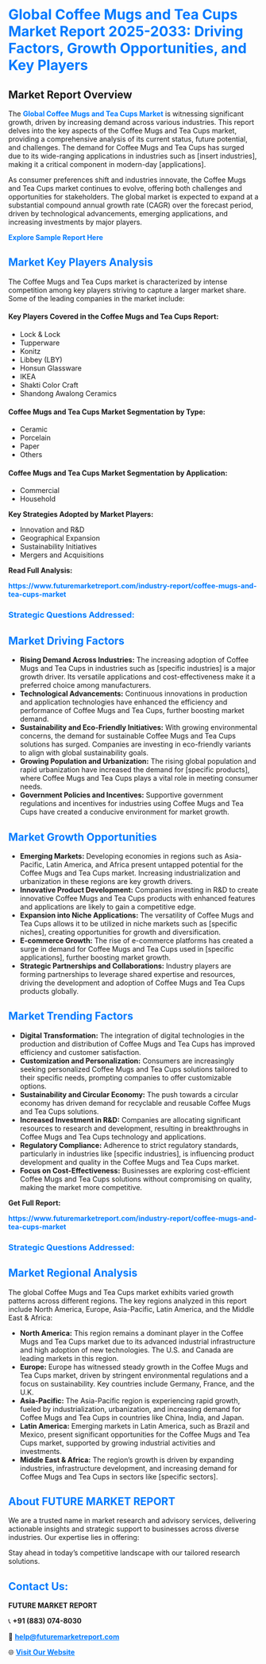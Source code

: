 <h1 style="color: #007BFF;">Global Coffee Mugs and Tea Cups Market Report 2025-2033: Driving Factors, Growth Opportunities, and Key Players</h1>

<section id="overview">
<h2>Market Report Overview</h2>
<p>The <a href="https://www.futuremarketreport.com/industry-report/coffee-mugs-and-tea-cups-market" style="color: #007BFF; text-decoration: none;"><strong>Global Coffee Mugs and Tea Cups Market</strong></a> is witnessing significant growth, driven by increasing demand across various industries. This report delves into the key aspects of the Coffee Mugs and Tea Cups market, providing a comprehensive analysis of its current status, future potential, and challenges. The demand for Coffee Mugs and Tea Cups has surged due to its wide-ranging applications in industries such as [insert industries], making it a critical component in modern-day [applications].</p>
<p>As consumer preferences shift and industries innovate, the Coffee Mugs and Tea Cups market continues to evolve, offering both challenges and opportunities for stakeholders. The global market is expected to expand at a substantial compound annual growth rate (CAGR) over the forecast period, driven by technological advancements, emerging applications, and increasing investments by major players.</p>
</section>

<section id="overview">
<p><a href="https://www.futuremarketreport.com/request-sample/reportId=92330" style="color: #007BFF; text-decoration: none;"><strong>Explore Sample Report Here</strong></a></p>
</section>

<section id="key-players">
<h2 style="color: #007BFF;">Market Key Players Analysis</h2>
<p>The Coffee Mugs and Tea Cups market is characterized by intense competition among key players striving to capture a larger market share. Some of the leading companies in the market include:</p>
<h4>Key Players Covered in the Coffee Mugs and Tea Cups Report:</h4>
<ul><li>Lock &amp; Lock</li><li>Tupperware</li><li>Konitz</li><li>Libbey (LBY)</li><li>Honsun Glassware</li><li>IKEA</li><li>Shakti Color Craft</li><li>Shandong Awalong Ceramics</li></ul>
<h4>Coffee Mugs and Tea Cups Market Segmentation by Type:</h4>
<ul><li>Ceramic</li><li>Porcelain</li><li>Paper</li><li>Others</li></ul>

<h4>Coffee Mugs and Tea Cups Market Segmentation by Application:</h4>
<ul><li>Commercial</li><li>Household</li></ul>
<p><strong>Key Strategies Adopted by Market Players:</strong></p>
<ul>
<li>Innovation and R&D</li>
<li>Geographical Expansion</li>
<li>Sustainability Initiatives</li>
<li>Mergers and Acquisitions</li>
</ul>
</section>

<section>
<p><strong>Read Full Analysis: </strong></p><a href="https://www.futuremarketreport.com/industry-report/coffee-mugs-and-tea-cups-market" style="color: #007BFF; text-decoration: none;"><strong>https://www.futuremarketreport.com/industry-report/coffee-mugs-and-tea-cups-market</strong></a>
<h3 style="color: #007BFF;">Strategic Questions Addressed:</h3>
</section>

<section id="driving-factors">
<h2 style="color: #007BFF;">Market Driving Factors</h2>
<ul>
<li><strong>Rising Demand Across Industries:</strong> The increasing adoption of Coffee Mugs and Tea Cups in industries such as [specific industries] is a major growth driver. Its versatile applications and cost-effectiveness make it a preferred choice among manufacturers.</li>
<li><strong>Technological Advancements:</strong> Continuous innovations in production and application technologies have enhanced the efficiency and performance of Coffee Mugs and Tea Cups, further boosting market demand.</li>
<li><strong>Sustainability and Eco-Friendly Initiatives:</strong> With growing environmental concerns, the demand for sustainable Coffee Mugs and Tea Cups solutions has surged. Companies are investing in eco-friendly variants to align with global sustainability goals.</li>
<li><strong>Growing Population and Urbanization:</strong> The rising global population and rapid urbanization have increased the demand for [specific products], where Coffee Mugs and Tea Cups plays a vital role in meeting consumer needs.</li>
<li><strong>Government Policies and Incentives:</strong> Supportive government regulations and incentives for industries using Coffee Mugs and Tea Cups have created a conducive environment for market growth.</li>
</ul>
</section>

<section id="growth-opportunities">
<h2 style="color: #007BFF;">Market Growth Opportunities</h2>
<ul>
<li><strong>Emerging Markets:</strong> Developing economies in regions such as Asia-Pacific, Latin America, and Africa present untapped potential for the Coffee Mugs and Tea Cups market. Increasing industrialization and urbanization in these regions are key growth drivers.</li>
<li><strong>Innovative Product Development:</strong> Companies investing in R&D to create innovative Coffee Mugs and Tea Cups products with enhanced features and applications are likely to gain a competitive edge.</li>
<li><strong>Expansion into Niche Applications:</strong> The versatility of Coffee Mugs and Tea Cups allows it to be utilized in niche markets such as [specific niches], creating opportunities for growth and diversification.</li>
<li><strong>E-commerce Growth:</strong> The rise of e-commerce platforms has created a surge in demand for Coffee Mugs and Tea Cups used in [specific applications], further boosting market growth.</li>
<li><strong>Strategic Partnerships and Collaborations:</strong> Industry players are forming partnerships to leverage shared expertise and resources, driving the development and adoption of Coffee Mugs and Tea Cups products globally.</li>
</ul>
</section>

<section id="trending-factors">
<h2 style="color: #007BFF;">Market Trending Factors</h2>
<ul>
<li><strong>Digital Transformation:</strong> The integration of digital technologies in the production and distribution of Coffee Mugs and Tea Cups has improved efficiency and customer satisfaction.</li>
<li><strong>Customization and Personalization:</strong> Consumers are increasingly seeking personalized Coffee Mugs and Tea Cups solutions tailored to their specific needs, prompting companies to offer customizable options.</li>
<li><strong>Sustainability and Circular Economy:</strong> The push towards a circular economy has driven demand for recyclable and reusable Coffee Mugs and Tea Cups solutions.</li>
<li><strong>Increased Investment in R&D:</strong> Companies are allocating significant resources to research and development, resulting in breakthroughs in Coffee Mugs and Tea Cups technology and applications.</li>
<li><strong>Regulatory Compliance:</strong> Adherence to strict regulatory standards, particularly in industries like [specific industries], is influencing product development and quality in the Coffee Mugs and Tea Cups market.</li>
<li><strong>Focus on Cost-Effectiveness:</strong> Businesses are exploring cost-efficient Coffee Mugs and Tea Cups solutions without compromising on quality, making the market more competitive.</li>
</ul>
</section>

<section>
<p><strong>Get Full Report: </strong></p><a href="https://www.futuremarketreport.com/industry-report/coffee-mugs-and-tea-cups-market" style="color: #007BFF; text-decoration: none;"><strong>https://www.futuremarketreport.com/industry-report/coffee-mugs-and-tea-cups-market</strong></a>
<h3 style="color: #007BFF;">Strategic Questions Addressed:</h3>
</section>


<section id="regional-analysis">
<h2 style="color: #007BFF;">Market Regional Analysis</h2>
<p>The global Coffee Mugs and Tea Cups market exhibits varied growth patterns across different regions. The key regions analyzed in this report include North America, Europe, Asia-Pacific, Latin America, and the Middle East & Africa:</p>
<ul>
<li><strong>North America:</strong> This region remains a dominant player in the Coffee Mugs and Tea Cups market due to its advanced industrial infrastructure and high adoption of new technologies. The U.S. and Canada are leading markets in this region.</li>
<li><strong>Europe:</strong> Europe has witnessed steady growth in the Coffee Mugs and Tea Cups market, driven by stringent environmental regulations and a focus on sustainability. Key countries include Germany, France, and the U.K.</li>
<li><strong>Asia-Pacific:</strong> The Asia-Pacific region is experiencing rapid growth, fueled by industrialization, urbanization, and increasing demand for Coffee Mugs and Tea Cups in countries like China, India, and Japan.</li>
<li><strong>Latin America:</strong> Emerging markets in Latin America, such as Brazil and Mexico, present significant opportunities for the Coffee Mugs and Tea Cups market, supported by growing industrial activities and investments.</li>
<li><strong>Middle East & Africa:</strong> The region’s growth is driven by expanding industries, infrastructure development, and increasing demand for Coffee Mugs and Tea Cups in sectors like [specific sectors].</li>
</ul>
</section>

<footer>
<h2 style="color: #007BFF;">About FUTURE MARKET REPORT</h2>
<p>We are a trusted name in market research and advisory services, delivering actionable insights and strategic support to businesses across diverse industries. Our expertise lies in offering:</p>

<p>Stay ahead in today’s competitive landscape with our tailored research solutions.</p>

<h2 style="color: #007BFF;">Contact Us:</h2>
<p><strong>FUTURE MARKET REPORT</strong></p>
<p>📞 <strong>+91 (883) 074-8030</strong></p>
<p>📧 <strong><a href="mailto:help@futuremarketreport.com" style="color: #007BFF;">help@futuremarketreport.com</a></strong></p>
<p>🌐 <strong><a href="https://www.futuremarketreport.com/" style="color: #007BFF;">Visit Our Website</a></strong></p>
</footer>